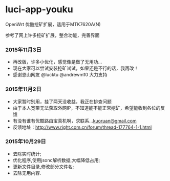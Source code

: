 # luci-app-youku
OpenWrt 优酷挖矿扩展，适用于MTK7620A(N)

参考了网上许多挖矿扩展，整合功能，完善界面

### 2015年11月3日
* 再改版，许多小优化，感觉像是做了无用功...
* 现在大家可以尝试安装挖矿试试，如果还是不行的话，我再改！
* 感谢恩山网友 @lucktu @andrewm10 大力支持

### 2015年11月2日
* 大家暂时别用，挂了两天没收益，我正在排查问题
* 由于本人宽带无法获取外网IP，不知道能不能正常挖矿，希望能收到各位的反馈
* 有没有谁有优酷路由宝真机啊，求联系...<kuoruan@gmail.com>
* 反馈地址：http://www.right.com.cn/forum/thread-177764-1-1.html

### 2015年10月29日
* 去除实时统计;
* 优化程序,使用jsonc解析数据,大幅降低占用;
* 更新文件目录,修改部分文件名;
* 去除无用内容.
